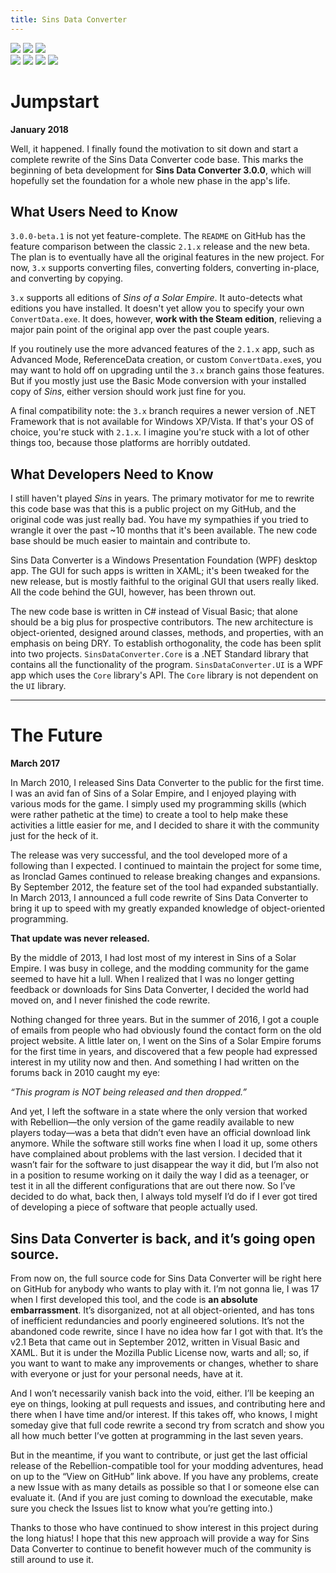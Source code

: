 ```yaml
---
title: Sins Data Converter
---
```

<img src="https://img.shields.io/github/release/philipf5/SinsDataConverter/all.svg">
<img src="https://img.shields.io/github/downloads/philipf5/SinsDataConverter/total.svg">
<img src="https://img.shields.io/github/license/philipf5/SinsDataConverter.svg">
<br>
<img src="https://img.shields.io/appveyor/ci/philipf5/SinsDataConverter/develop.svg?logo=appveyor">
<img src="https://img.shields.io/github/last-commit/philipf5/SinsDataConverter/develop.svg">
<img src="https://img.shields.io/github/issues-raw/philipf5/SinsDataConverter.svg">
<img src="https://img.shields.io/codacy/grade/da3ef4bffb224771940d9bdc7059852c/develop.svg">

# Jumpstart
**January 2018**

Well, it happened. I finally found the motivation to sit down and start a complete rewrite of the Sins Data Converter code base. This marks the beginning of beta development for **Sins Data Converter 3.0.0**, which will hopefully set the foundation for a whole new phase in the app's life.

## What Users Need to Know
`3.0.0-beta.1` is not yet feature-complete. The `README` on GitHub has the feature comparison between the classic `2.1.x` release and the new beta. The plan is to eventually have all the original features in the new project. For now, `3.x` supports converting files, converting folders, converting in-place, and converting by copying.

`3.x` supports all editions of *Sins of a Solar Empire*. It auto-detects what editions you have installed. It doesn't yet allow you to specify your own `ConvertData.exe`. It does, however, **work with the Steam edition**, relieving a major pain point of the original app over the past couple years.

If you routinely use the more advanced features of the `2.1.x` app, such as Advanced Mode, ReferenceData creation, or custom `ConvertData.exe`s, you may want to hold off on upgrading until the `3.x` branch gains those features. But if you mostly just use the Basic Mode conversion with your installed copy of *Sins*, either version should work just fine for you.

A final compatibility note: the `3.x` branch requires a newer version of .NET Framework that is not available for Windows XP/Vista. If that's your OS of choice, you're stuck with `2.1.x`. I imagine you're stuck with a lot of other things too, because those platforms are horribly outdated.

## What Developers Need to Know
I still haven't played *Sins* in years. The primary motivator for me to rewrite this code base was that this is a public project on my GitHub, and the original code was just really bad. You have my sympathies if you tried to wrangle it over the past ~10 months that it's been available. The new code base should be much easier to maintain and contribute to.

Sins Data Converter is a Windows Presentation Foundation (WPF) desktop app. The GUI for such apps is written in XAML; it's been tweaked for the new release, but is mostly faithful to the original GUI that users really liked. All the code behind the GUI, however, has been thrown out.

The new code base is written in C# instead of Visual Basic; that alone should be a big plus for prospective contributors. The new architecture is object-oriented, designed around classes, methods, and properties, with an emphasis on being DRY. To establish orthogonality, the code has been split into two projects. `SinsDataConverter.Core` is a .NET Standard library that contains all the functionality of the program. `SinsDataConverter.UI` is a WPF app which uses the `Core` library's API. The `Core` library is not dependent on the `UI` library.

---

# The Future
**March 2017**

In March 2010, I released Sins Data Converter to the public for the first time. I was an avid fan of Sins of a Solar Empire, and I enjoyed playing with various mods for the game. I simply used my programming skills (which were rather pathetic at the time) to create a tool to help make these activities a little easier for me, and I decided to share it with the community just for the heck of it.

The release was very successful, and the tool developed more of a following than I expected. I continued to maintain the project for some time, as Ironclad Games continued to release breaking changes and expansions. By September 2012, the feature set of the tool had expanded substantially. In March 2013, I announced a full code rewrite of Sins Data Converter to bring it up to speed with my greatly expanded knowledge of object-oriented programming.

**That update was never released.**

By the middle of 2013, I had lost most of my interest in Sins of a Solar Empire. I was busy in college, and the modding community for the game seemed to have hit a lull. When I realized that I was no longer getting feedback or downloads for Sins Data Converter, I decided the world had moved on, and I never finished the code rewrite.

Nothing changed for three years. But in the summer of 2016, I got a couple of emails from people who had obviously found the contact form on the old project website. A little later on, I went on the Sins of a Solar Empire forums for the first time in years, and discovered that a few people had expressed interest in my utility now and then. And something I had written on the forums back in 2010 caught my eye:

*“This program is NOT being released and then dropped.”*

And yet, I left the software in a state where the only version that worked with Rebellion—the only version of the game readily available to new players today—was a beta that didn’t even have an official download link anymore. While the software still works fine when I load it up, some others have complained about problems with the last version. I decided that it wasn’t fair for the software to just disappear the way it did, but I’m also not in a position to resume working on it daily the way I did as a teenager, or test it in all the different configurations that are out there now. So I’ve decided to do what, back then, I always told myself I’d do if I ever got tired of developing a piece of software that people actually used.

## Sins Data Converter is back, and it’s going open source.

From now on, the full source code for Sins Data Converter will be right here on GitHub for anybody who wants to play with it. I’m not gonna lie, I was 17 when I first developed this tool, and the code is **an absolute embarrassment**. It’s disorganized, not at all object-oriented, and has tons of inefficient redundancies and poorly engineered solutions. It’s not the abandoned code rewrite, since I have no idea how far I got with that. It’s the v2.1 Beta that came out in September 2012, written in Visual Basic and XAML. But it is under the Mozilla Public License now, warts and all; so, if you want to want to make any improvements or changes, whether to share with everyone or just for your personal needs, have at it.

And I won’t necessarily vanish back into the void, either. I’ll be keeping an eye on things, looking at pull requests and issues, and contributing here and there when I have time and/or interest. If this takes off, who knows, I might someday give that full code rewrite a second try from scratch and show you all how much better I’ve gotten at programming in the last seven years.

But in the meantime, if you want to contribute, or just get the last official release of the Rebellion-compatible tool for your modding adventures, head on up to the “View on GitHub” link above. If you have any problems, create a new Issue with as many details as possible so that I or someone else can evaluate it. (And if you are just coming to download the executable, make sure you check the Issues list to know what you’re getting into.)

Thanks to those who have continued to show interest in this project during the long hiatus! I hope that this new approach will provide a way for Sins Data Converter to continue to benefit however much of the community is still around to use it.
